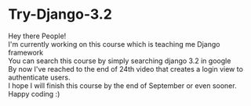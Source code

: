 # Try-Django-3.2
Hey there People!<br>
I'm currently working on this course which is teaching me Django framework <br>
You can search this course by simply searching django 3.2 in google <br>
By now I've reached to the end of 24th video that creates a login view to authenticate users. <br>
I hope I will finish this course by the end of September or even sooner. <br>
Happy coding :)